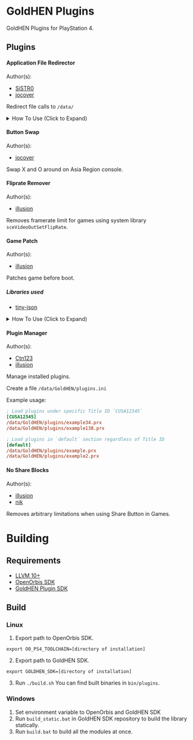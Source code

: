 # GoldHEN Plugins
GoldHEN Plugins for PlayStation 4.

## Plugins
#### Application File Redirector

Author(s):
- [SiSTR0](https://github.com/SiSTR0)
- [jocover](https://github.com/jocover)

Redirect file calls to `/data/`

<details>
<summary>How To Use (Click to Expand)</summary>

- Create a folder in `/data`
  - `/data/GoldHEN/AFR/(title id)/`
- Place files into newly created `(title id)` folder
  - Example for `CUSA00001` `/app0/hello_afr.txt` -> `/data/GoldHEN/AFR/CUSA00001/hello_afr.txt`
- Run your game.

</details>

#### Button Swap

Author(s):
- [jocover](https://github.com/jocover)

Swap X and O around on Asia Region console.

#### Fliprate Remover

Author(s):
- [illusion](https://github.com/illusion0001)

Removes framerate limit for games using system library `sceVideoOutSetFlipRate`.

#### Game Patch

Author(s):
- [illusion](https://github.com/illusion0001)

Patches game before boot.

##### Libraries used

- [tiny-json](https://github.com/rafagafe/tiny-json)

<details>
<summary>How To Use (Click to Expand)</summary>

- Download zip from [GoldHEN_Patch_Repository](https://github.com/GoldHEN/GoldHEN_Patch_Repository/raw/gh-pages/patch1.zip)
- Extract it to `/data/GoldHEN/`
- Patches can be configured via:
  - GoldHEN Patch Settings
  - GoldHEN Cheat Manager
  - Itemzflow Game Manager
- Run your game.

</details>

#### Plugin Manager

Author(s):
- [Ctn123](https://github.com/Ctn123)
- [illusion](https://github.com/illusion0001)

Manage installed plugins.

Create a file `/data/GoldHEN/plugins.ini`

Example usage:

```ini
; Load plugins under specific Title ID `CUSA12345`
[CUSA12345]
/data/GoldHEN/plugins/example34.prx
/data/GoldHEN/plugins/example138.prx

; Load plugins in `default` section regardless of Title ID
[default]
/data/GoldHEN/plugins/example.prx
/data/GoldHEN/plugins/example2.prx
```

#### No Share Blocks

Author(s):
- [illusion](https://github.com/illusion0001)
- [nik](https://github.com/nkrapivin)

Removes arbitrary limitations when using Share Button in Games.

# Building

## Requirements

- [LLVM 10+](https://llvm.org/)
- [OpenOrbis SDK](https://github.com/OpenOrbis/OpenOrbis-PS4-Toolchain)
- [GoldHEN Plugin SDK](https://github.com/GoldHEN/GoldHEN_Plugins_SDK)

## Build

### Linux

1. Export path to OpenOrbis SDK.

```
export OO_PS4_TOOLCHAIN=[directory of installation]
```
2. Export path to GoldHEN SDK.

```
export GOLDHEN_SDK=[directory of installation]
```
3. Run `./build.sh` You can find built binaries in `bin/plugins`.

### Windows

1. Set environment variable to OpenOrbis and GoldHEN SDK
2. Run `build_static.bat` in GoldHEN SDK repository to build the library statically.
3. Run `build.bat` to build all the modules at once.
